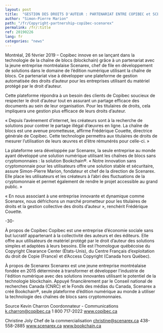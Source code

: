 ```yaml
---
layout: post
title:  "GESTION DES DROITS D'AUTEUR : PARTENARIAT ENTRE COPIBEC et SCENAREX"
author: "Simon-Pierre Marion"
path: "/fr/Copyright-partnership-copibec-scenarex"
permalink: /fr/:title
ref: 20190226
lang: fr
categories: "news"
---
```


Montréal, 26 février 2019 – Copibec innove en se lançant dans la technologie de la chaîne de blocs (blockchain) grâce à un partenariat avec la jeune entreprise montréalaise Scenarex, chef de file en développement de solutions dans le domaine de l’édition numérique utilisant la chaîne de blocs. Ce partenariat vise à développer une plateforme de gestion automatisée des droits d’auteur pour les entreprises utilisant du matériel protégé par le droit d’auteur.

Cette plateforme répondra à un besoin des clients de Copibec soucieux de respecter le droit d’auteur tout en assurant un partage efficace des documents au sein de leur organisation. Pour les titulaires de droits, cela impliquera une gestion plus efficace de leurs droits d’auteur.

« Depuis l’avènement d’internet, les créateurs sont à la recherche de solutions pour contrer le partage illégal d’œuvres en ligne. La chaîne de blocs est une avenue prometteuse, affirme Frédérique Couette, directrice générale de Copibec. Cette technologie permettra aux titulaires de droits de mesurer l’utilisation de leurs œuvres et d’être rémunérés pour celle-ci. »

La plateforme sera développée par Scenarex, la seule entreprise au monde ayant développé une solution numérique utilisant les chaînes de blocs sans cryptomonnaies : la solution Bookchain®. « Notre innovation sans cryptomonnaie pour les utilisateurs offre une solution stable et sécuritaire, assure Simon-Pierre Marion, fondateur et chef de la direction de Scenarex. Elle place les utilisateurs et les créateurs à l’abri des fluctuations de la cryptomonnaie et permet également de rendre le projet accessible au grand public. »

« En nous associant à une entreprise innovante et dynamique comme Scenarex, nous défrichons un marché prometteur pour les titulaires de droits et la gestion collective des droits d’auteur », renchérit Frédérique Couette.

-30-

À propos de Copibec
Copibec est une entreprise d’économie sociale sans but lucratif appartenant à la collectivité des auteurs et des éditeurs. Elle offre aux utilisateurs de matériel protégé par le droit d’auteur des solutions simples et adaptées à leurs besoins. Elle est l’homologue québécoise du Copyright Clearance Center (États-Unis), du Centre Français d’exploitation du droit de Copie (France) et d’Access Copyright (Canada hors Québec).

À propos de Scenarex
Scenarex est une jeune entreprise montréalaise fondée en 2015 déterminée à transformer et développer l'industrie de l'édition numérique avec des solutions innovantes utilisant le potentiel de la technologie blockchain. Appuyé financièrement par le Conseil national de recherches Canada (CNRC) et le Fonds des médias du Canada, Scenarex a créé Bookchain®, seule plateforme d’édition numérique au monde à utiliser la technologie des chaînes de blocs sans cryptomonnaies.

Source
Kevin Charron
Coordonnateur - Communications
k.charron@copibec.ca
1 800 717-2022
www.copibec.ca

Christine Joly
Chef de la commercialisation
christine@scenarex.ca
438-558-2885
www.scenarex.ca
www.bookchain.ca
